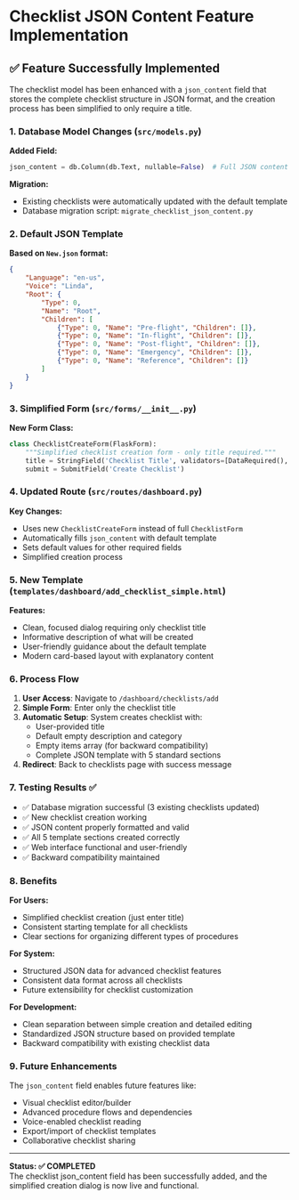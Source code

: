 # Checklist JSON Content Feature Implementation

## ✅ **Feature Successfully Implemented**

The checklist model has been enhanced with a `json_content` field that stores the complete checklist structure in JSON format, and the creation process has been simplified to only require a title.

### **1. Database Model Changes** (`src/models.py`)

**Added Field:**
```python
json_content = db.Column(db.Text, nullable=False)  # Full JSON content of the checklist
```

**Migration:** 
- Existing checklists were automatically updated with the default template
- Database migration script: `migrate_checklist_json_content.py`

### **2. Default JSON Template**

**Based on `New.json` format:**
```json
{
    "Language": "en-us",
    "Voice": "Linda",
    "Root": {
        "Type": 0,
        "Name": "Root",
        "Children": [
            {"Type": 0, "Name": "Pre-flight", "Children": []},
            {"Type": 0, "Name": "In-flight", "Children": []},
            {"Type": 0, "Name": "Post-flight", "Children": []},
            {"Type": 0, "Name": "Emergency", "Children": []},
            {"Type": 0, "Name": "Reference", "Children": []}
        ]
    }
}
```

### **3. Simplified Form** (`src/forms/__init__.py`)

**New Form Class:**
```python
class ChecklistCreateForm(FlaskForm):
    """Simplified checklist creation form - only title required."""
    title = StringField('Checklist Title', validators=[DataRequired(), Length(max=200)])
    submit = SubmitField('Create Checklist')
```

### **4. Updated Route** (`src/routes/dashboard.py`)

**Key Changes:**
- Uses new `ChecklistCreateForm` instead of full `ChecklistForm`
- Automatically fills `json_content` with default template
- Sets default values for other required fields
- Simplified creation process

### **5. New Template** (`templates/dashboard/add_checklist_simple.html`)

**Features:**
- Clean, focused dialog requiring only checklist title
- Informative description of what will be created
- User-friendly guidance about the default template
- Modern card-based layout with explanatory content

### **6. Process Flow**

1. **User Access**: Navigate to `/dashboard/checklists/add`
2. **Simple Form**: Enter only the checklist title
3. **Automatic Setup**: System creates checklist with:
   - User-provided title
   - Default empty description and category
   - Empty items array (for backward compatibility)
   - Complete JSON template with 5 standard sections
4. **Redirect**: Back to checklists page with success message

### **7. Testing Results** ✅

- ✅ Database migration successful (3 existing checklists updated)
- ✅ New checklist creation working
- ✅ JSON content properly formatted and valid
- ✅ All 5 template sections created correctly
- ✅ Web interface functional and user-friendly
- ✅ Backward compatibility maintained

### **8. Benefits**

**For Users:**
- Simplified checklist creation (just enter title)
- Consistent starting template for all checklists
- Clear sections for organizing different types of procedures

**For System:**
- Structured JSON data for advanced checklist features
- Consistent data format across all checklists
- Future extensibility for checklist customization

**For Development:**
- Clean separation between simple creation and detailed editing
- Standardized JSON structure based on provided template
- Backward compatibility with existing checklist data

### **9. Future Enhancements**

The `json_content` field enables future features like:
- Visual checklist editor/builder
- Advanced procedure flows and dependencies
- Voice-enabled checklist reading
- Export/import of checklist templates
- Collaborative checklist sharing

---

**Status: ✅ COMPLETED**  
The checklist json_content field has been successfully added, and the simplified creation dialog is now live and functional.
